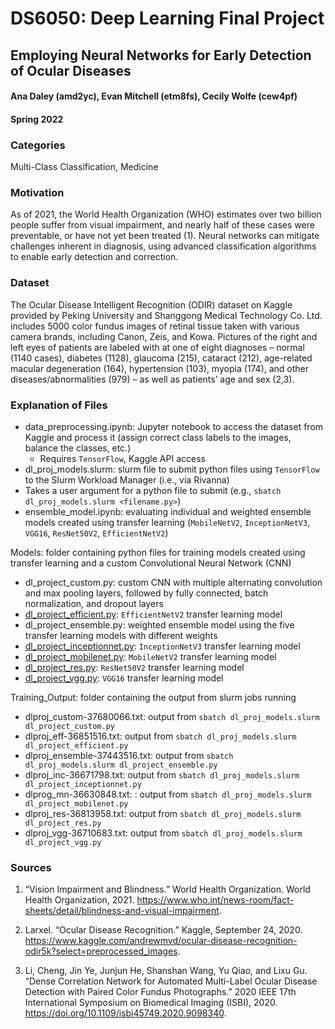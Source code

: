 # **DS6050: Deep Learning Final Project**

## **Employing Neural Networks for Early Detection of Ocular Diseases**

#### Ana Daley (amd2yc), Evan Mitchell (etm8fs), Cecily Wolfe (cew4pf)

#### Spring 2022

### **Categories**
Multi-Class Classification, Medicine

### **Motivation**
As of 2021, the World Health Organization (WHO) estimates over two billion people suffer from visual impairment, and nearly half of these cases were preventable, or have not yet been treated (1). Neural networks can mitigate challenges inherent in diagnosis, using advanced classification algorithms to enable early detection and correction.

### **Dataset**
The Ocular Disease Intelligent Recognition (ODIR) dataset on Kaggle provided by Peking University and Shanggong Medical Technology Co. Ltd. includes 5000 color fundus images of retinal tissue taken with various camera brands, including Canon, Zeis, and Kowa. Pictures of the right and left eyes of patients are labeled with at one of eight diagnoses – normal (1140 cases), diabetes (1128), glaucoma (215), cataract (212), age-related macular degeneration (164), hypertension (103), myopia (174), and other diseases/abnormalities (979) – as well as patients’ age and sex (2,3).


### **Explanation of Files**
* data_preprocessing.ipynb: Jupyter notebook to access the dataset from Kaggle and process it (assign correct class labels to the images, balance the classes, etc.)
  * Requires `TensorFlow`, Kaggle API access
* dl_proj_models.slurm: slurm file to submit python files using `TensorFlow` to the Slurm Workload Manager (i.e., via Rivanna)
 * Takes a user argument for a python file to submit (e.g., `sbatch dl_proj_models.slurm <filename.py>`)
* ensemble_model.ipynb: evaluating individual and weighted ensemble models created using transfer learning (`MobileNetV2`, `InceptionNetV3`, `VGG16`, `ResNet50V2`, `EfficientNetV2`)

Models: folder containing python files for training models created using transfer learning and a custom Convolutional Neural Network (CNN)
 * dl_project_custom.py: custom CNN with multiple alternating convolution and max pooling layers, followed by fully connected, batch normalization, and dropout layers
 * [dl_project_efficient.py](https://www.tensorflow.org/api_docs/python/tf/keras/applications/efficientnet_v2/EfficientNetV2L): `EfficientNetV2` transfer learning model
 * dl_project_ensemble.py: weighted ensemble model using the five transfer learning models with different weights
 * [dl_project_inceptionnet.py](https://www.tensorflow.org/api_docs/python/tf/keras/applications/inception_v3/InceptionV3): `InceptionNetV3` transfer learning model
 * [dl_project_mobilenet.py](https://www.tensorflow.org/api_docs/python/tf/keras/applications/mobilenet_v2/MobileNetV2): `MobileNetV2` transfer learning model
 * [dl_project_res.py](https://www.tensorflow.org/api_docs/python/tf/keras/applications/resnet_v2/ResNet50V2): `ResNet50V2` transfer learning model
 * [dl_project_vgg.py](https://www.tensorflow.org/api_docs/python/tf/keras/applications/vgg16/VGG16): `VGG16` transfer learning model

Training_Output: folder containing the output from slurm jobs running
* dlproj_custom-37680066.txt: output from `sbatch dl_proj_models.slurm dl_project_custom.py`
* dlproj_eff-36851516.txt: output from `sbatch dl_proj_models.slurm dl_project_efficient.py`
* dlproj_ensemble-37443516.txt: output from `sbatch dl_proj_models.slurm dl_project_ensemble.py`
* dlproj_inc-36671798.txt: output from `sbatch dl_proj_models.slurm dl_project_inceptionnet.py`
* dlprog_mn-36630848.txt: : output from `sbatch dl_proj_models.slurm dl_project_mobilenet.py`
* dlproj_res-36813958.txt: output from `sbatch dl_proj_models.slurm dl_project_res.py`
* dlproj_vgg-36710683.txt: output from `sbatch dl_proj_models.slurm dl_project_vgg.py`


### **Sources**
1. “Vision Impairment and Blindness.” World Health Organization. World Health Organization, 2021. https://www.who.int/news-room/fact-sheets/detail/blindness-and-visual-impairment.

2. Larxel. “Ocular Disease Recognition.” Kaggle, September 24, 2020. https://www.kaggle.com/andrewmvd/ocular-disease-recognition-odir5k?select=preprocessed_images.

3. Li, Cheng, Jin Ye, Junjun He, Shanshan Wang, Yu Qiao, and Lixu Gu. “Dense Correlation Network for Automated Multi-Label Ocular Disease Detection with Paired Color Fundus Photographs.” 2020 IEEE 17th International Symposium on Biomedical Imaging (ISBI), 2020. https://doi.org/10.1109/isbi45749.2020.9098340.
